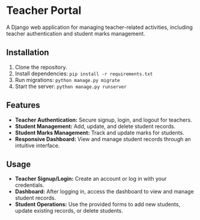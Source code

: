 # Teacher Portal

A Django web application for managing teacher-related activities, including teacher authentication and student marks management.

## Installation

1. Clone the repository.
2. Install dependencies: `pip install -r requirements.txt`
3. Run migrations: `python manage.py migrate`
4. Start the server: `python manage.py runserver`

## Features

- **Teacher Authentication:** Secure signup, login, and logout for teachers.
- **Student Management:** Add, update, and delete student records.
- **Student Marks Management:** Track and update marks for students.
- **Responsive Dashboard:** View and manage student records through an intuitive interface.

## Usage

- **Teacher Signup/Login:** Create an account or log in with your credentials.
- **Dashboard:** After logging in, access the dashboard to view and manage student records.
- **Student Operations:** Use the provided forms to add new students, update existing records, or delete students.
